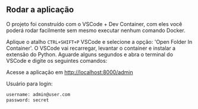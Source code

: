 ## Rodar a aplicação

O projeto foi construído com o VSCode + Dev Container, com eles você poderá rodar facilmente sem mesmo executar nenhum comando Docker.

Aplique o atalho `CTRL+SHIFT+P` VSCode e selecione a opção: 'Open Folder In Container'. O VSCode vai recarregar, levantar o container e instalar a extensão do Python. Aguarde alguns segundos e abra o terminal do VSCode e digite os seguintes comandos:


Acesse a aplicação em [http://localhost:8000/admin](http://localhost:8000/admin)

Usuário para login:

```bash
username: admin@user.com
password: secret
```
